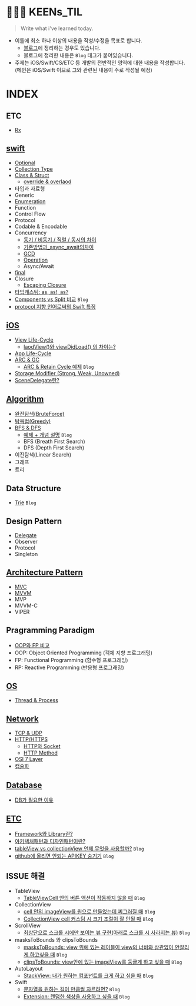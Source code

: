 # 🧙🏻‍♀️ KEENs_TIL

> Write what i've learned today.
- 이틀에 최소 하나 이상의 내용을 작성/수정을 목표로 합니다. 
  - [블로그](https://nareunhagae.tistory.com/)에 정리하는 경우도 있습니다.
  - 블로그에 정리한 내용은 `Blog` 태그가 붙어있습니다.
- 주제는 iOS/Swift/CS/ETC 등 개발의 전반적인 영역에 대한 내용을 작성합니다.  
 (메인은 iOS/Swift 이므로 그와 관련된 내용이 주로 작성될 예정)

# INDEX
## ETC
- [Rx](https://github.com/keenkim1202/RxSwift_Practice)


## [swift](Swift)
- [Optional](Swift/Optional.md)
- [Collection Type](Swift/Collection_Type.md)
- [Class & Struct](https://nareunhagae.tistory.com/59)
  - [override & overlaod](Swift/Override&Overload.md)
- 타입과 자료형
- Generic
- [Enumeration](Swift/Enumeration.md)
- Function
- Control Flow
- Protocol
- Codable & Encodable
- Concurrency
  - [동기 / 비동기 / 직렬 / 동시의 차이](iOS/Sync_Async.md)
  - [기존방법과_async_await의차이](Swift/기존방법과_async_await의차이.md)
  - [GCD](iOS/GCD&Operation.md)
  - [Operation](iOS/GCD&Operation.md)
  - Async/Await
- [final](Swift/final.md)
- Closure
  - [Escaping Closure](Swift/EscapingClosure.md) 
- [타입캐스팅: as, as!, as?](Swift/typeCasting.md)
- [Components vs Split 비교](https://nareunhagae.tistory.com/8?category=1217059) `Blog`
- [protocol 지향 언어로써의 Swift 특징](Swift/protocol지향언어.md)


## [iOS](iOS)
- [View Life-Cycle](iOS/viewLifeCycle.md)
  - [laodView()와 viewDidLoad() 의 차이는?](iOS/loadView_vs_viewDidLoad.md)
- [App Life-Cycle](iOS/appLifeCycle.md)
- [ARC & GC](iOS/ARC_vs_GC.md)
  - [ARC & Retain Cycle 예제](https://nareunhagae.tistory.com/61) `Blog` 
- [Storage Modifier (Strong, Weak, Unowned)](iOS/Storage_Modifier.md)
- [SceneDelegate란?](iOS/SceneDelegate.md)


## [Algorithm](CS/알고리즘)
- [완전탐색(BruteForce)](CS/알고리즘/완전탐색.md)
- [탐욕법(Greedy)](CS/알고리즘/탐욕법(Greedy).md)
- [BFS  & DFS](CS/알고리즘/DFS&BFS.swift)
  - [예제 + 개념 설명](https://nareunhagae.tistory.com/56) `Blog`
  - BFS (Breath First Search)
  - DFS (Depth First Search)
- 이진탐색(Linear Search)
- 그래프
- 트리

## Data Structure
- [Trie](https://nareunhagae.tistory.com/54) `Blog`


## Design Pattern
- [Delegate](https://github.com/keenkim1202/DelegateEx)
- Observer
- Protocol
- Singleton

## [Architecture Pattern](CS/아키택처패턴)
- [MVC](CS/아키택처패턴/MVC.md)
- [MVVM](CS/아키택처패턴/MVVM.md)
- MVP
- MVVM-C
- VIPER

## Pragramming Paradigm
- [OOP와 FP 비교]()
- OOP: Object Oriented Programming (객체 지향 프로그래밍)
- FP: Functional Programming (함수형 프로그래밍)
- RP: Reactive Programming (반응형 프로그래밍)

## [OS](CS/운영체제)
- [Thread & Process](CS/운영체제/Thread&Process.md)


## [Network](CS/네트워크)
- [TCP & UDP](CS/네트워크/TCP&UDP.md)
- [HTTP/HTTPS](CS/네트워크/HTTP와HTTPS.md)
  - [HTTP와 Socket](CS/네트워크/HTTP와Socket.md)
  - [HTTP Method](CS/네트워크/HTTPMethod.md)
- [OSI 7 Layer](CS/네트워크/OSI_7_Layer.md)
- [캡슐화](CS/네트워크/캡슐화&역캡슐화.md)


## [Database](CS/데이터베이스)
- [DB가 필요한 이유](CS/데이터베이스/db가필요한이유.md)


## [ETC](CS/ETC)
- [Framework와 Library란?](CS/ETC/Framework&Library.md)
- [아키택처패턴과 디자인패턴이란?](CS/ETC/아키택처패턴과_디자인패턴이란?.md)
- [tableView vs collectionView 언제 무엇을 사용할까?](https://nareunhagae.tistory.com/19?category=1217062) `Blog`
- [github에 올리면 안되는 APIKEY 숭기기](https://nareunhagae.tistory.com/44?category=1217058) `Blog`


## ISSUE 해결
- TableView
  - [TableViewCell 안의 버튼 액션이 작동하지 않을 때](https://nareunhagae.tistory.com/52) `Blog`
- CollectionView
  - [cell 안의 imageView를 원으로 만들었는데 찌그러질 때](https://nareunhagae.tistory.com/33?category=1217062) `Blog`
  - [CollectionView cell 커스텀 시 크기 조절이 잘 안될 때](https://nareunhagae.tistory.com/47?category=1217062) `Blog`
- ScrollView
  - [최상단으로 스크롤 시에만 보이는 뷰 구현(아래로 스크롤 시 사라지는 뷰)](https://nareunhagae.tistory.com/63?category=1217062) `Blog`
- masksToBounds 와 clipsToBounds
  - [masksToBounds: view 위에 있는 레이블이 view의 너비와 상관없이 안잘리게 하고싶을 때](https://nareunhagae.tistory.com/40?category=1217062) `Blog`
  - [clipsToBounds: view안에 있는 imageView를 둥글게 하고 싶을 때](https://nareunhagae.tistory.com/39?category=1217062) `Blog`
- AutoLayout
  - [StackView: 내가 원하는 컴포넌트를 크게 하고 싶을 때](https://nareunhagae.tistory.com/37?category=1217062) `Blog`
- Swift
  - [문자열을 원하는 길이 만큼씰 자르려면?](https://nareunhagae.tistory.com/9?category=1217062) `Blog`
  - [Extension: 랜덤한 색상을 사용하고 싶을 때](https://nareunhagae.tistory.com/42?category=1217058) `Blog`
